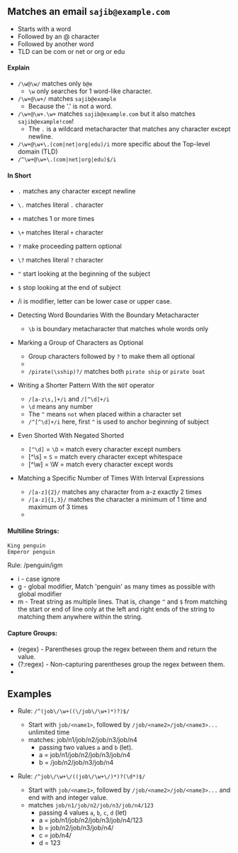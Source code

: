 ## Matches an email `sajib@example.com`
- Starts with a word
- Followed by an @ character
- Followed by another word
- TLD can be com or net or org or edu

#### Explain
- `/\w@\w/` matches only `b@e`
   - `\w` only searches for 1 word-like character.
- `/\w+@\w+/` matches `sajib@example`
    - Because the '.' is not a word.
- `/\w+@\w+.\w+` matches `sajib@example.com` but it also matches `sajib@example!com`!
    - The `.` is a wildcard metacharacter that matches any character except newline.
- `/\w+@\w+\.(com|net|org|edu)/i` more specific about the Top-level domain (TLD)
- `/^\w+@\w+\.(com|net|org|edu)$/i` 

#### In Short 
- `.` matches any character except newline
- `\.` matches literal `.` character
- `+` matches 1 or more times
- `\+` matches literal `+` character
- `?` make proceeding pattern optional
- `\?` matches literal `?` character
- `^` start looking at the beginning of the subject
- `$` stop looking at the end of subject 
- /i is modifier, letter can be lower case or upper case.
 
- Detecting Word Boundaries With the Boundary Metacharacter
    - `\b` is boundary metacharacter that matches whole words only
- Marking a Group of Characters as Optional
    - Group characters followed by `?` to make them all optional
    - 
    - `/pirate(\sship)?/` matches both `pirate ship` or `pirate boat`
- Writing a Shorter Pattern With the `NOT` operator
    - `/[a-z\s,]+/i` and `/[^\d]+/i`
    - `\d` means any number
    - The `^` means `not` when placed within a character set
    - `/^[^\d]+/i` here, first `^` is used to anchor beginning of subject
- Even Shorted With Negated Shorted
     - `[^\d]` = `\D` = match every character except numbers
     - [^\s] = `S` = match every character except whitespace
     - [^\w] = \W = match every character except words
- Matching a Specific Number of Times With Interval Expressions
    - `/[a-z]{2}/` matches any character from a-z exactly 2 times
    - `/[a-z]{1,3}/` matches the character a minimum of 1 time and maximum of 3 times
    - 
#### Multiline Strings:
```
King penguin
Emperor penguin
```
Rule: /penguin/igm

- i - case ignore
- g - global modifier, Match 'penguin' as many times as possible with global modifier
- m - Treat string as multiple lines. That is, change `^` and `$` from matching the start or end of line 
  only at the left and right ends of the string to matching them anywhere within the string.

#### Capture Groups:
- (regex) - Parentheses group the regex between them and return the value.
- (?:regex) - Non-capturing parentheses group the regex between them.
- 

## Examples
- Rule: `/^(job\/\w+((\/job\/\w+)*)?)$/`
    - Start with `job/<name1>`, followed by `/job/<name2>/job/<name3>...` unlimited time
    - matches: job/n1/job/n2/job/n3/job/n4
        - passing two values `a` and `b` (let).
        - a = job/n1/job/n2/job/n3/job/n4
        - b = /job/n2/job/n3/job/n4
        
- Rule: `/^job\/\w+\/((job\/\w+\/)*)?(\d*)$/`
    - Start with `job/<name1>`, followed by `/job/<name2>/job/<name3>...` and end with and integer value.
    - matches `job/n1/job/n2/job/n3/job/n4/123`
        - passing 4 values `a`, `b`, `c`, `d` (let)
        - a = job/n1/job/n2/job/n3/job/n4/123
        - b = job/n2/job/n3/job/n4/
        - c = job/n4/
        - d = 123

                            

























